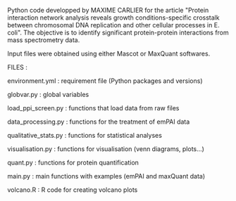 Python code developped by MAXIME CARLIER for the article "Protein interaction network analysis reveals growth conditions-specific crosstalk between chromosomal DNA replication and other cellular processes in E. coli". The objective is to identify significant protein-protein interactions from mass spectrometry data.

Input files were obtained using either Mascot or MaxQuant softwares.

FILES :

environment.yml : requirement file (Python packages and versions)

globvar.py : global variables

load_ppi_screen.py : functions that load data from raw files

data_processing.py : functions for the treatment of emPAI data

qualitative_stats.py : functions for statistical analyses

visualisation.py : functions for visualisation (venn diagrams, plots...)

quant.py : functions for protein quantification

main.py : main functions with examples (emPAI and maxQuant data)

volcano.R : R code for creating volcano plots
